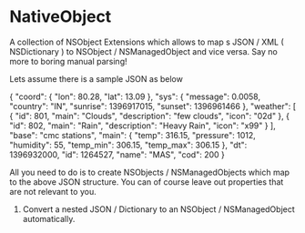 NativeObject
============

A collection of NSObject Extensions which allows to map s JSON / XML ( NSDictionary ) to NSObject / NSManagedObject and vice versa. Say no more to boring manual parsing!


Lets assume there is a sample JSON as below

{
    "coord": {
        "lon": 80.28,
        "lat": 13.09
    },
    "sys": {
        "message": 0.0058,
        "country": "IN",
        "sunrise": 1396917015,
        "sunset": 1396961466
    },
    "weather": [
                {
                "id": 801,
                "main": "Clouds",
                "description": "few clouds",
                "icon": "02d"
                },
                {
                "id": 802,
                "main": "Rain",
                "description": "Heavy Rain",
                "icon": "x99"
                }
                ],
    "base": "cmc stations",
    "main": {
        "temp": 316.15,
        "pressure": 1012,
        "humidity": 55,
        "temp_min": 306.15,
        "temp_max": 306.15
    },
    "dt": 1396932000,
    "id": 1264527,
    "name": "MAS",
    "cod": 200
}

All you need to do is to create NSObjects / NSManagedObjects which map to the above JSON structure. You can of course leave out properties that are not 
relevant to you.




1. Convert a nested JSON / Dictionary to an NSObject / NSManagedObject automatically.



